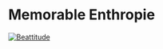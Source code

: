 # Memorable Enthropie
[![Beattitude](http://jccarius.art/%C5%92/DD/Beattitude-1.png)](https://github.com/nanotheatre/Nightly-Builds/wiki/Rapture-Hamlets)

